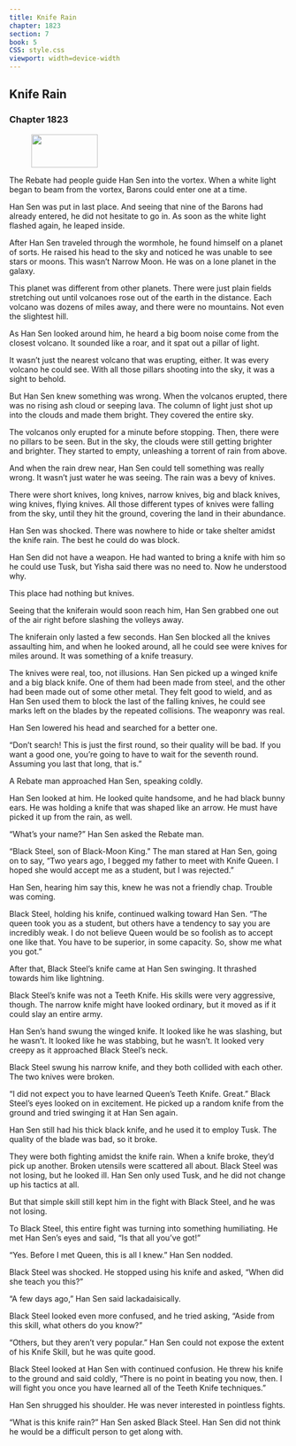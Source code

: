 ```yaml
---
title: Knife Rain
chapter: 1823
section: 7
book: 5
CSS: style.css
viewport: width=device-width
---
```


## Knife Rain

### Chapter 1823

<figure>
	<img src="../Images/gem.gif" alt="" id="gem" width="120" height="60" />
</figure>

The Rebate had people guide Han Sen into the vortex. When a white light began to beam from the vortex, Barons could enter one at a time.

Han Sen was put in last place. And seeing that nine of the Barons had already entered, he did not hesitate to go in. As soon as the white light flashed again, he leaped inside.

After Han Sen traveled through the wormhole, he found himself on a planet of sorts. He raised his head to the sky and noticed he was unable to see stars or moons. This wasn’t Narrow Moon. He was on a lone planet in the galaxy.

This planet was different from other planets. There were just plain fields stretching out until volcanoes rose out of the earth in the distance. Each volcano was dozens of miles away, and there were no mountains. Not even the slightest hill.

As Han Sen looked around him, he heard a big boom noise come from the closest volcano. It sounded like a roar, and it spat out a pillar of light.

It wasn’t just the nearest volcano that was erupting, either. It was every volcano he could see. With all those pillars shooting into the sky, it was a sight to behold.

But Han Sen knew something was wrong. When the volcanos erupted, there was no rising ash cloud or seeping lava. The column of light just shot up into the clouds and made them bright. They covered the entire sky.

The volcanos only erupted for a minute before stopping. Then, there were no pillars to be seen. But in the sky, the clouds were still getting brighter and brighter. They started to empty, unleashing a torrent of rain from above.

And when the rain drew near, Han Sen could tell something was really wrong. It wasn’t just water he was seeing. The rain was a bevy of knives.

There were short knives, long knives, narrow knives, big and black knives, wing knives, flying knives. All those different types of knives were falling from the sky, until they hit the ground, covering the land in their abundance.

Han Sen was shocked. There was nowhere to hide or take shelter amidst the knife rain. The best he could do was block.

Han Sen did not have a weapon. He had wanted to bring a knife with him so he could use Tusk, but Yisha said there was no need to. Now he understood why.

This place had nothing but knives.

Seeing that the kniferain would soon reach him, Han Sen grabbed one out of the air right before slashing the volleys away.

The kniferain only lasted a few seconds. Han Sen blocked all the knives assaulting him, and when he looked around, all he could see were knives for miles around. It was something of a knife treasury.

The knives were real, too, not illusions. Han Sen picked up a winged knife and a big black knife. One of them had been made from steel, and the other had been made out of some other metal. They felt good to wield, and as Han Sen used them to block the last of the falling knives, he could see marks left on the blades by the repeated collisions. The weaponry was real.

Han Sen lowered his head and searched for a better one.

“Don’t search! This is just the first round, so their quality will be bad. If you want a good one, you’re going to have to wait for the seventh round. Assuming you last that long, that is.”

A Rebate man approached Han Sen, speaking coldly.

Han Sen looked at him. He looked quite handsome, and he had black bunny ears. He was holding a knife that was shaped like an arrow. He must have picked it up from the rain, as well.

“What’s your name?” Han Sen asked the Rebate man.

“Black Steel, son of Black-Moon King.” The man stared at Han Sen, going on to say, “Two years ago, I begged my father to meet with Knife Queen. I hoped she would accept me as a student, but I was rejected.”

Han Sen, hearing him say this, knew he was not a friendly chap. Trouble was coming.

Black Steel, holding his knife, continued walking toward Han Sen. “The queen took you as a student, but others have a tendency to say you are incredibly weak. I do not believe Queen would be so foolish as to accept one like that. You have to be superior, in some capacity. So, show me what you got.”

After that, Black Steel’s knife came at Han Sen swinging. It thrashed towards him like lightning.

Black Steel’s knife was not a Teeth Knife. His skills were very aggressive, though. The narrow knife might have looked ordinary, but it moved as if it could slay an entire army.

Han Sen’s hand swung the winged knife. It looked like he was slashing, but he wasn’t. It looked like he was stabbing, but he wasn’t. It looked very creepy as it approached Black Steel’s neck.

Black Steel swung his narrow knife, and they both collided with each other. The two knives were broken.

“I did not expect you to have learned Queen’s Teeth Knife. Great.” Black Steel’s eyes looked on in excitement. He picked up a random knife from the ground and tried swinging it at Han Sen again.

Han Sen still had his thick black knife, and he used it to employ Tusk. The quality of the blade was bad, so it broke.

They were both fighting amidst the knife rain. When a knife broke, they’d pick up another. Broken utensils were scattered all about. Black Steel was not losing, but he looked ill. Han Sen only used Tusk, and he did not change up his tactics at all.

But that simple skill still kept him in the fight with Black Steel, and he was not losing.

To Black Steel, this entire fight was turning into something humiliating. He met Han Sen’s eyes and said, “Is that all you’ve got!”

“Yes. Before I met Queen, this is all I knew.” Han Sen nodded.

Black Steel was shocked. He stopped using his knife and asked, “When did she teach you this?”

“A few days ago,” Han Sen said lackadaisically.

Black Steel looked even more confused, and he tried asking, “Aside from this skill, what others do you know?”

“Others, but they aren’t very popular.” Han Sen could not expose the extent of his Knife Skill, but he was quite good.

Black Steel looked at Han Sen with continued confusion. He threw his knife to the ground and said coldly, “There is no point in beating you now, then. I will fight you once you have learned all of the Teeth Knife techniques.”

Han Sen shrugged his shoulder. He was never interested in pointless fights.

“What is this knife rain?” Han Sen asked Black Steel. Han Sen did not think he would be a difficult person to get along with.